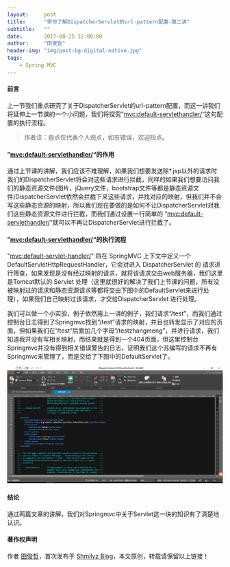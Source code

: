 ```yaml
---
layout:     post
title:      "带你了解DispatcherServlet的url-pattern配置-第二讲"
subtitle:   ""
date:       2017-08-25 12:00:00
author:     "田俊哲"
header-img: "img/post-bg-digital-native.jpg"
tags:
    - Spring MVC
---
```



	


#### 前言

上一节我们重点研究了关于DispatcherServlet的url-pattern配置，而这一讲我们将延伸上一节课的一个小问题，我们将探究”<mvc:default-servlethandler/>“这句配置的执行流程。



> 作者注：观点仅代表个人观点，如有错误，欢迎指点。


#### ”<mvc:default-servlethandler/>“的作用

通过上节课的讲解，我们应该不难理解，如果我们想要发送除*.jsp以外的请求时我们的DispatcherServlet将会对这些请求进行拦截，同样的如果我们想要访问我们的静态资源文件(图片，jQuery文件，bootstrap文件等都是静态资源文件)DispatcherServlet依然会拦截下来这些请求，并找对应的映射，但我们并不会写这些静态资源的映射，所以我们现在要做的是如何不让DispatcherServlet对我们这些静态资源文件进行拦截，而我们通过设置一行简单的 ”<mvc:default-servlethandler/>“就可以不再让DispatcherServlet进行拦截了。


#### ”<mvc:default-servlethandler/>“的执行流程

"<mvc:default-servlet-handler/>" 将在 SpringMVC 上下文中定义一个DefaultServletHttpRequestHandler，它会对进入 DispatcherServlet 的
请求进行筛查，如果发现是没有经过映射的请求，就将该请求交由web服务器，我们这里是Tomcat默认的 Servlet 处理（这里就很好的解决了我们上节课的问题，所有没被映射过的请求和静态资源请求等都将交由下图中的DefaultServlet来进行处理），如果我们自己映射过该请求，才交给DispatcherServlet 进行处理。

我们可以做一个小实验，例子依然用上一讲的例子，我们请求“/test”，而我们通过控制台日志得到了Springmvc找到“/test”请求的映射，并且也转发显示了对应的页面，但如果我们在“/test”后面加几个字母“/testzhangmeng”，并进行请求，我们知道我并没有写相关映射，而结果就是得到一个404页面，但这里控制台Springmvc并没有得到相关错误警告的日志，证明我们这个苏编写的请求不再有Springmvc来管理了，而是交给了下图中的DefaultServlet了。


![java-javascript](/img/in-post/DispatcherServlet/2.png)


#### 结论

通过两篇文章的讲解，我们对Springmvc中关于Servlet这一块的知识有了清楚地认识。






#### 著作权声明


作者 [田俊哲](https://shmilyz.github.io)，首次发布于 [Shmilyz Blog](https://shmilyz.github.io)，本文原创，转载请保留以上链接！

